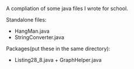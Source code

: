 A compliation of some java files I wrote for school.

Standalone files:
- HangMan.java
- StringConverter.java

Packages(put these in the same directory):
- Listing28_8.java + GraphHelper.java
